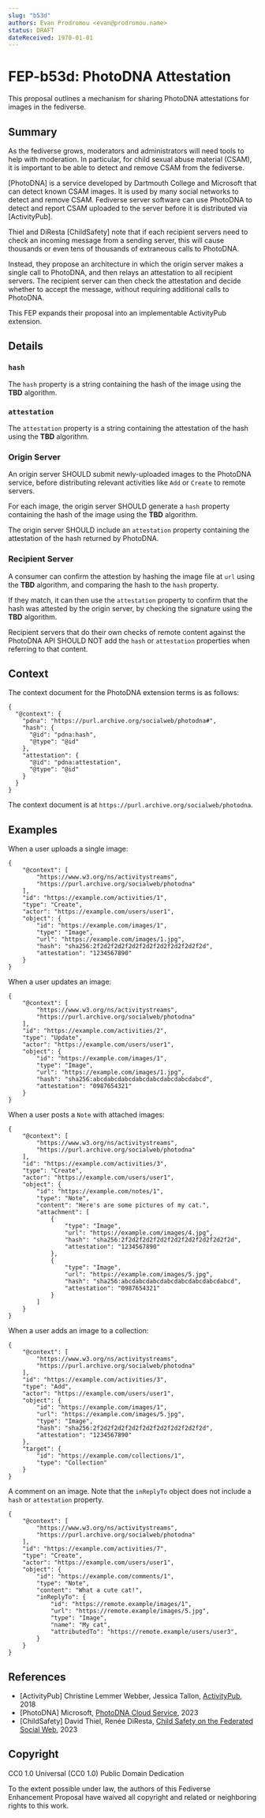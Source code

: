 ```yaml
---
slug: "b53d"
authors: Evan Prodromou <evan@prodromou.name>
status: DRAFT
dateReceived: 1970-01-01
---
```

# FEP-b53d: PhotoDNA Attestation

This proposal outlines a mechanism for sharing PhotoDNA attestations for images in the fediverse.

## Summary

As the fediverse grows, moderators and administrators will need tools to help with moderation. In particular, for child sexual abuse material (CSAM), it is important to be able to detect and remove CSAM from the fediverse.

[PhotoDNA] is a service developed by Dartmouth College and Microsoft that can detect known CSAM images. It is used by many social networks to detect and remove CSAM. Fediverse server software can use PhotoDNA to detect and report CSAM uploaded to the server before it is distributed via [ActivityPub].

Thiel and DiResta [ChildSafety] note that if each recipient servers need to check an incoming message from a sending server, this will cause thousands or even tens of thousands of extraneous calls to PhotoDNA.

Instead, they propose an architecture in which the origin server makes a single call to PhotoDNA, and then relays an attestation to all recipient servers. The recipient server can then check the attestation and decide whether to accept the message, without requiring additional calls to PhotoDNA.

This FEP expands their proposal into an implementable ActivityPub extension.

## Details

### `hash`

The `hash` property is a string containing the hash of the image using the **TBD** algorithm.

### `attestation`

The `attestation` property is a string containing the attestation of the hash using the **TBD** algorithm.

### Origin Server

An origin server SHOULD submit newly-uploaded images to the PhotoDNA service, before distributing relevant activities like `Add` or `Create` to remote servers.

For each image, the origin server SHOULD generate a `hash` property containing the hash of the image using the **TBD** algorithm.

The origin server SHOULD include an `attestation` property containing the attestation of the hash returned by PhotoDNA.

### Recipient Server

A consumer can confirm the attestion by hashing the image file at `url` using the **TBD** algorithm, and comparing the hash to the `hash` property.

If they match, it can then use the `attestation` property to confirm that the hash was attested by the origin server, by checking the signature using the **TBD** algorithm.

Recipient servers that do their own checks of remote content against the PhotoDNA API SHOULD NOT add the `hash` or `attestation` properties when referring to that content.

## Context

The context document for the PhotoDNA extension terms is as follows:

```
{
  "@context": {
    "pdna": "https://purl.archive.org/socialweb/photodna#",
    "hash": {
      "@id": "pdna:hash",
      "@type": "@id"
    },
    "attestation": {
      "@id": "pdna:attestation",
      "@type": "@id"
    }
  }
}
```

The context document is at `https://purl.archive.org/socialweb/photodna`.

## Examples

When a user uploads a single image:

```
{
    "@context": [
        "https://www.w3.org/ns/activitystreams",
        "https://purl.archive.org/socialweb/photodna"
    ],
    "id": "https://example.com/activities/1",
    "type": "Create",
    "actor": "https://example.com/users/user1",
    "object": {
        "id": "https://example.com/images/1",
        "type": "Image",
        "url": "https://example.com/images/1.jpg",
        "hash": "sha256:2f2d2f2d2f2d2f2d2f2d2f2d2f2d2f2d",
        "attestation": "1234567890"
    }
}
```

When a user updates an image:

```
{
    "@context": [
        "https://www.w3.org/ns/activitystreams",
        "https://purl.archive.org/socialweb/photodna"
    ],
    "id": "https://example.com/activities/2",
    "type": "Update",
    "actor": "https://example.com/users/user1",
    "object": {
        "id": "https://example.com/images/1",
        "type": "Image",
        "url": "https://example.com/images/1.jpg",
        "hash": "sha256:abcdabcdabcdabcdabcdabcdabcdabcd",
        "attestation": "0987654321"
    }
}
```

When a user posts a `Note` with attached images:

```
{
    "@context": [
        "https://www.w3.org/ns/activitystreams",
        "https://purl.archive.org/socialweb/photodna"
    ],
    "id": "https://example.com/activities/3",
    "type": "Create",
    "actor": "https://example.com/users/user1",
    "object": {
        "id": "https://example.com/notes/1",
        "type": "Note",
        "content": "Here's are some pictures of my cat.",
        "attachment": [
            {
                "type": "Image",
                "url": "https://example.com/images/4.jpg",
                "hash": "sha256:2f2d2f2d2f2d2f2d2f2d2f2d2f2d2f2d",
                "attestation": "1234567890"
            },
            {
                "type": "Image",
                "url": "https://example.com/images/5.jpg",
                "hash": "sha256:abcdabcdabcdabcdabcdabcdabcdabcd",
                "attestation": "0987654321"
            }
        ]
    }
}
```

When a user adds an image to a collection:

```
{
    "@context": [
        "https://www.w3.org/ns/activitystreams",
        "https://purl.archive.org/socialweb/photodna"
    ],
    "id": "https://example.com/activities/3",
    "type": "Add",
    "actor": "https://example.com/users/user1",
    "object": {
        "id": "https://example.com/images/1",
        "url": "https://example.com/images/5.jpg",
        "type": "Image",
        "hash": "sha256:2f2d2f2d2f2d2f2d2f2d2f2d2f2d2f2d",
        "attestation": "1234567890"
    },
    "target": {
        "id": "https://example.com/collections/1",
        "type": "Collection"
    }
}
```

A comment on an image. Note that the `inReplyTo` object does not include a `hash` or `attestation` property.

```
{
    "@context": [
        "https://www.w3.org/ns/activitystreams",
        "https://purl.archive.org/socialweb/photodna"
    ],
    "id": "https://example.com/activities/7",
    "type": "Create",
    "actor": "https://example.com/users/user1",
    "object": {
        "id": "https://example.com/comments/1",
        "type": "Note",
        "content": "What a cute cat!",
        "inReplyTo": {
            "id": "https://remote.example/images/1",
            "url": "https://remote.example/images/5.jpg",
            "type": "Image",
            "name": "My cat",
            "attributedTo": "https://remote.example/users/user3",
        }
    }
}
```

## References

- [ActivityPub] Christine Lemmer Webber, Jessica Tallon, [ActivityPub](https://www.w3.org/TR/activitypub/), 2018
- [PhotoDNA] Microsoft, [PhotoDNA Cloud Service](https://www.microsoft.com/en-us/PhotoDNA/CloudService), 2023
- [ChildSafety] David Thiel, Renée DiResta, [Child Safety on the Federated Social Web](https://stacks.stanford.edu/file/druid:vb515nd6874/20230724-fediverse-csam-report.pdf), 2023

## Copyright

CC0 1.0 Universal (CC0 1.0) Public Domain Dedication

To the extent possible under law, the authors of this Fediverse Enhancement Proposal have waived all copyright and related or neighboring rights to this work.
